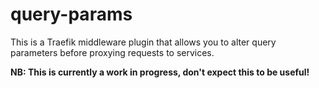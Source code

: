 # query-params

This is a Traefik middleware plugin that allows you to alter query parameters before proxying requests to services.

**NB: This is currently a work in progress, don't expect this to be useful!**
